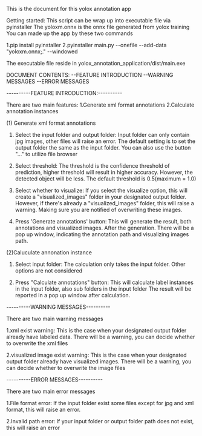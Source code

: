 This is the document for this yolox annotation app

Getting started:
This script can be wrap up into executable file via pyinstaller
The yoloxm.onnx is the onnx file generated from yolox training
You can made up the app by these two commands

1.pip install pyinstaller
2.pyinstaller main.py --onefile --add-data "yoloxm.onnx;." --windowed

The executable file reside in yolox_annotation_application/dist/main.exe

DOCUMENT CONTENTS:
--FEATURE INTRODUCTION
--WARNING MESSAGES
--ERROR MESSAGES

----------FEATURE INTRODUCTION:----------

There are two main features:
1.Generate xml format annotations
2.Calculate annotation instances

(1) Generate xml format annotations
1. Select the input folder and output folder:
Input folder can only contain jpg images, other files will raise an error.
The default setting is to set the output folder the same as the input folder.
You can also use the button "..." to utilize file browser

2. Select threshold:
The threshold is the confidence threshold of prediction, higher threshold will result in higher accuracy.
However, the detected object will be less. The default threshold is 0.5(maximum = 1.0)

3. Select whether to visualize:
If you select the visualize option, this will create a "visualized_images" folder in your designated output folder.
However, if there's already a "visualized_images" folder, this will raise a warning.
Making sure you are notified of overwriting these images.

4. Press 'Generate annotations' button:
This will generate the result, both annotations and visualized images.
After the generation. There will be a pop up window, indicating the annotation path and visualizing images path.

(2)Caluculate annonation instance
1. Select input folder:
The calculation only takes the input folder. Other options are not considered

2. Press "Calculate annotations" button:
This will calculate label instances in the input folder, also sub folders in the input folder
The result will be reported in a pop up window after calculation.

----------WARNING MESSAGES----------

There are two main warning messages

1.xml exist warning:
This is the case when your designated output folder already have labeled data.
There will be a warning, you can decide whether to overwrite the xml files

2.visualized image exist warning:
This is the case when your designated output folder already have visualized images.
There will be a warning, you can decide whether to overwrite the image files

----------ERROR MESSAGES----------

There are two main error messages

1.File format error:
If the input folder exist some files except for jpg and xml format, this will raise an error.

2.Invalid path error:
If your input folder or output folder path does not exist, this will raise an error
